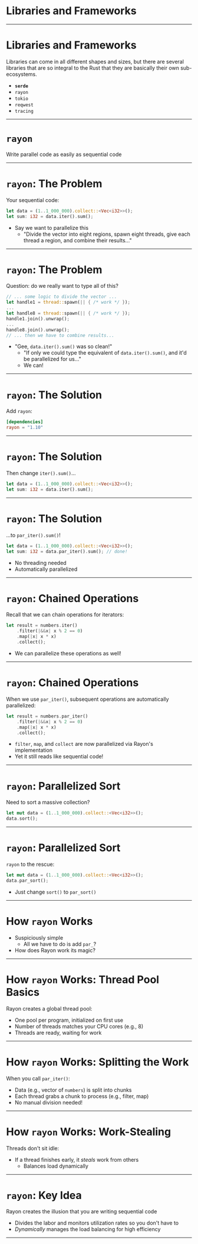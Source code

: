 


# **Libraries and Frameworks**


---


# Libraries and Frameworks

Libraries can come in all different shapes and sizes, but there are several libraries that are so integral to the Rust that they are basically their own sub-ecosystems.

- **`serde`**
- `rayon`
- `tokio`
- `reqwest`
- `tracing`

<!--
Listed in no particular order. Well also only talk about the first 2
-->


---


# `rayon`

Write parallel code as easily as sequential code

---


# `rayon`: The Problem

Your sequential code:

```rust
let data = (1..1_000_000).collect::<Vec<i32>>();
let sum: i32 = data.iter().sum();
```

* Say we want to parallelize this
    * "Divide the vector into eight regions, spawn eight threads, give each thread a region, and combine their results..."


---


# `rayon`: The Problem

Question: do we really want to type all of this?

```rust
// ... some logic to divide the vector ...
let handle1 = thread::spawn(|| { /* work */ });
...
let handle8 = thread::spawn(|| { /* work */ });
handle1.join().unwrap();
...
handle8.join().unwrap();
// ... then we have to combine results...
```

* "Gee, `data.iter().sum()` was so clean!"
    * "If only we could type the equivalent of `data.iter().sum()`, and it'd be parallelized for us..."
    * We can!

---

# `rayon`: The Solution

Add `rayon`:

```toml
[dependencies]
rayon = "1.10"
```

---


# `rayon`: The Solution

Then change `iter().sum()`...

```rust
let data = (1..1_000_000).collect::<Vec<i32>>();
let sum: i32 = data.iter().sum();
```

---


# `rayon`: The Solution

...to `par_iter().sum()`!

```rust
let data = (1..1_000_000).collect::<Vec<i32>>();
let sum: i32 = data.par_iter().sum(); // done!
```

* No threading needed
* Automatically parallelized


---


# `rayon`: Chained Operations

Recall that we can chain operations for iterators:

```rust
let result = numbers.iter()
    .filter(|&&x| x % 2 == 0)
    .map(|x| x * x)
    .collect();
```

* We can parallelize these operations as well!

---


# `rayon`: Chained Operations

When we use `par_iter()`, subsequent operations are automatically parallelized:

```rust
let result = numbers.par_iter()
    .filter(|&&x| x % 2 == 0)
    .map(|x| x * x)
    .collect();
```

* `filter`, `map`, and `collect` are now parallelized via Rayon's implementation
* Yet it still reads like sequential code!


---


# `rayon`: Parallelized Sort

Need to sort a massive collection?

```rust
let mut data = (1..1_000_000).collect::<Vec<i32>>();
data.sort();
```

---


# `rayon`: Parallelized Sort

`rayon` to the rescue:

```rust
let mut data = (1..1_000_000).collect::<Vec<i32>>();
data.par_sort();
```

* Just change `sort()` to `par_sort()`


---

# How `rayon` Works

* Suspiciously simple
    * All we have to do is add `par_`?
* How does Rayon work its magic?

---


# How `rayon` Works: Thread Pool Basics

Rayon creates a global thread pool:
* One pool per program, initialized on first use
* Number of threads matches your CPU cores (e.g., 8)
* Threads are ready, waiting for work


---


# How `rayon` Works: Splitting the Work

When you call `par_iter()`:
* Data (e.g., vector of `numbers`) is split into chunks
* Each thread grabs a chunk to process (e.g., filter, map)
* No manual division needed!


---


# How `rayon` Works: Work-Stealing

Threads don't sit idle:
* If a thread finishes early, it _steals_ work from others
    * Balances load dynamically


---


# `rayon`: Key Idea

Rayon creates the illusion that you are writing sequential code
* Divides the labor and monitors utilization rates so you don't have to
* _Dynamically_ manages the load balancing for high efficiency


---
